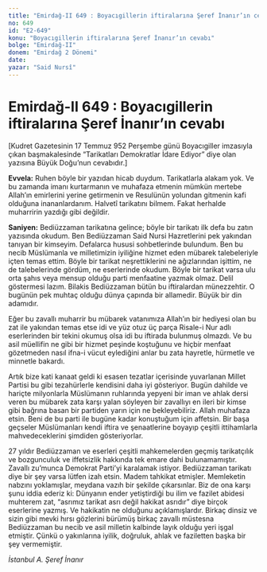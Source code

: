 ```yaml
---
title: "Emirdağ-II 649 : Boyacıgillerin iftiralarına Şeref İnanır’ın cevabı"
no: 649
id: "E2-649"
konu: "Boyacıgillerin iftiralarına Şeref İnanır’ın cevabı"
bolge: "Emirdağ-II"
donem: "Emirdağ 2 Dönemi"
date: 
yazar: "Said Nursî"
---
```


# Emirdağ-II 649 : Boyacıgillerin iftiralarına Şeref İnanır’ın cevabı

<p class="takdim">[Kudret Gazetesinin 17 Temmuz 952 Perşembe günü Boyacıgiller imzasıyla çıkan başmakalesinde “Tarikatları Demokratlar İdare Ediyor” diye olan yazısına Büyük Doğu’nun cevabıdır.]</p>

**Evvela:** Ruhen böyle bir yazıdan hicab duydum. Tarikatlarla alakam yok. Ve bu zamanda imanı kurtarmanın ve muhafaza etmenin mümkün mertebe Allah’ın emirlerini yerine getirmenin ve Resulünün yolundan gitmenin kafi olduğuna inananlardanım. Halvetî tarikatını bilmem. Fakat herhalde muharririn yazdığı gibi değildir.

**Saniyen:** Bediüzzaman tarikatına gelince; böyle bir tarikatı ilk defa bu zatın yazısında okudum. Ben Bediüzzaman Said Nursi Hazretlerini pek yakından tanıyan bir kimseyim. Defalarca hususi sohbetlerinde bulundum. Ben bu necib Müslümanla ve milletimizin iyiliğine hizmet eden mübarek talebeleriyle içten temas ettim. Böyle bir tarikat neşrettiklerini ne ağızlarından işittim, ne de talebelerinde gördüm, ne eserlerinde okudum. Böyle bir tarikat varsa ulu orta şahıs veya mensup olduğu parti menfaatine yazmak olmaz. Delil göstermesi lazım. Bilakis Bediüzzaman bütün bu iftiralardan münezzehtir. O bugünün pek muhtaç olduğu dünya çapında bir allamedir. Büyük bir din adamıdır.

Eğer bu zavallı muharrir bu mübarek vatanımıza Allah’ın bir hediyesi olan bu zat ile yakından temas etse idi ve yüz otuz üç parça Risale-i Nur adlı eserlerinden bir tekini okumuş olsa idi bu iftirada bulunmuş olmazdı. Ve bu asil müellifin ne gibi bir hizmet peşinde koştuğunu ve hiçbir menfaat gözetmeden nasıl ifna-i vücut eylediğini anlar bu zata hayretle, hürmetle ve minnetle bakardı.

Artık bize kati kanaat geldi ki esasen tezatlar içerisinde yuvarlanan Millet Partisi bu gibi tezahürlerle kendisini daha iyi gösteriyor. Bugün dahilde ve hariçte milyonlarla Müslümanın ruhlarında yepyeni bir iman ve ahlak dersi veren bu mübarek zata karşı yalan söyleyen bir zavallıyı en ileri bir kimse gibi bağrına basan bir partiden yarın için ne bekleyebiliriz. Allah muhafaza etsin. Beni de bu parti ile bugüne kadar konuştuğum için affetsin. Bir başa geçseler Müslümanları kendi iftira ve şenaatlerine boyayıp çeşitli ittihamlarla mahvedeceklerini şimdiden gösteriyorlar.

27 yıldır Bediüzzaman ve eserleri çeşitli mahkemelerden geçmiş tarikatçılık ve bozgunculuk ve iffetsizlik hakkında tek emare dahi bulunamamıştır. Zavallı zu’munca Demokrat Parti’yi karalamak istiyor. Bediüzzaman tarikatı diye bir şey varsa lütfen izah etsin. Madem tahkikat etmişler. Memleketin nabzını yoklamışlar, meydana vazıh bir şekilde çıkarsınlar. Biz de ona karşı şunu iddia ederiz ki: Dünyanın ender yetiştirdiği bu ilim ve fazilet abidesi muhterem zat, “asrımız tarikat asrı değil hakikat asrıdır” diye birçok eserlerine yazmış. Ve hakikatin ne olduğunu açıklamışlardır. Birkaç dinsiz ve sizin gibi mevki hırsı gözlerini bürümüş birkaç zavallı müstesna Bediüzzaman bu necib ve asil milletin kalbinde layık olduğu yeri işgal etmiştir. Çünkü o yakınlarına iyilik, doğruluk, ahlak ve faziletten başka bir şey vermemiştir.

*İstanbul*
*A. Şeref İnanır*
